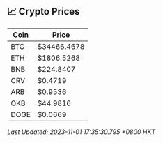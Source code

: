 ## 📈 Crypto Prices

| Coin | Price |
| ---- | ----- |
| BTC | $34466.4678 |
| ETH | $1806.5268 |
| BNB | $224.8407 |
| CRV | $0.4719 |
| ARB | $0.9536 |
| OKB | $44.9816 |
| DOGE | $0.0669 |

_Last Updated: 2023-11-01 17:35:30.795 +0800 HKT_